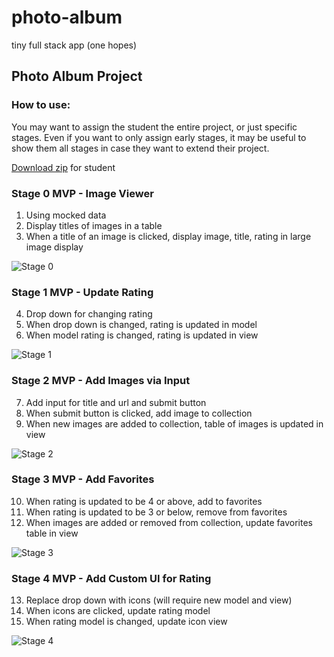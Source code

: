 # photo-album
tiny full stack app (one hopes)

## Photo Album Project

### How to use:
You may want to assign the student the entire project, or just specific stages. Even if you want to only assign early stages, it may be useful to show them all stages in case they want to extend their project.

[Download zip](Photo_Album_Project-2016-01-15.zip) for student

### Stage 0 MVP - Image Viewer
1. Using mocked data
2. Display titles of images in a table
3. When a title of an image is clicked, display image, title, rating in large image display

![Stage 0](https://d2ppvlu71ri8gs.cloudfront.net/items/3r2M3z272K0w2i1U2x02/MockUp0.png?v=9e716487)

### Stage 1 MVP - Update Rating
4.  Drop down for changing rating
5.  When drop down is changed, rating is updated in model
6.  When model rating is changed, rating is updated in view

![Stage 1](https://d2ppvlu71ri8gs.cloudfront.net/items/360X2y320E3K2e2A1m0h/MockUp1.png?v=51f605c1)

### Stage 2 MVP - Add Images via Input
7.  Add input for title and url and submit button
8.  When submit button is clicked, add image to collection
9.  When new images are added to collection, table of images is updated in view

![Stage 2](https://d2ppvlu71ri8gs.cloudfront.net/items/2M2K2z1u0E3b1f1e1f17/MockUp2.png?v=6dc596f7)

### Stage 3 MVP - Add Favorites
10. When rating is updated to be 4 or above, add to favorites
11. When rating is updated to be 3 or below, remove from favorites
12. When images are added or removed from collection, update favorites table in view

![Stage 3](https://d2ppvlu71ri8gs.cloudfront.net/items/3S3Z0x233m292M1Q0831/MockUp3.png?v=f644386d)

### Stage 4 MVP - Add Custom UI for Rating
13. Replace drop down with icons (will require new model and view)
14. When icons are clicked, update rating model
15. When rating model is changed, update icon view

![Stage 4](https://d2ppvlu71ri8gs.cloudfront.net/items/2U090s123u2W2V1z411g/MockUp4.png?v=029cc8c7)
